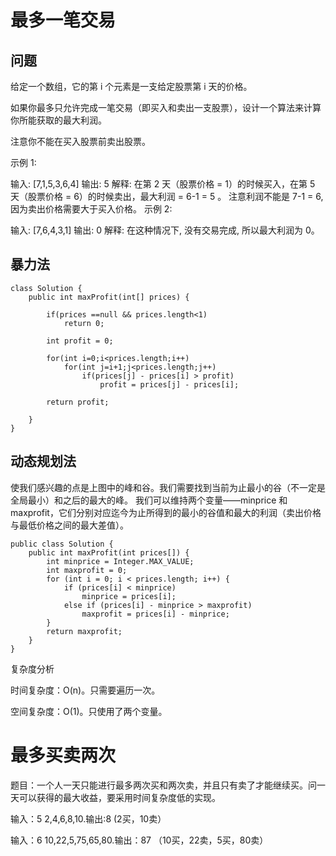 # 最多一笔交易

## 问题
给定一个数组，它的第 i 个元素是一支给定股票第 i 天的价格。

如果你最多只允许完成一笔交易（即买入和卖出一支股票），设计一个算法来计算你所能获取的最大利润。

注意你不能在买入股票前卖出股票。

示例 1:

输入: [7,1,5,3,6,4]
输出: 5
解释: 在第 2 天（股票价格 = 1）的时候买入，在第 5 天（股票价格 = 6）的时候卖出，最大利润 = 6-1 = 5 。
注意利润不能是 7-1 = 6, 因为卖出价格需要大于买入价格。
示例 2:

输入: [7,6,4,3,1]
输出: 0
解释: 在这种情况下, 没有交易完成, 所以最大利润为 0。

## 暴力法

```
class Solution {
    public int maxProfit(int[] prices) {
        
        if(prices ==null && prices.length<1)
            return 0;
        
        int profit = 0;
        
        for(int i=0;i<prices.length;i++)
            for(int j=i+1;j<prices.length;j++)
                if(prices[j] - prices[i] > profit) 
                    profit = prices[j] - prices[i];
        
        return profit;
        
    }
}

```

## 动态规划法

使我们感兴趣的点是上图中的峰和谷。我们需要找到当前为止最小的谷（不一定是全局最小）和之后的最大的峰。 我们可以维持两个变量——minprice 和 maxprofit，它们分别对应迄今为止所得到的最小的谷值和最大的利润（卖出价格与最低价格之间的最大差值）。

```
public class Solution {
    public int maxProfit(int prices[]) {
        int minprice = Integer.MAX_VALUE;
        int maxprofit = 0;
        for (int i = 0; i < prices.length; i++) {
            if (prices[i] < minprice)
                minprice = prices[i];
            else if (prices[i] - minprice > maxprofit)
                maxprofit = prices[i] - minprice;
        }
        return maxprofit;
    }
}

```
复杂度分析

时间复杂度：O(n)。只需要遍历一次。

空间复杂度：O(1)。只使用了两个变量。

# 最多买卖两次

题目：一个人一天只能进行最多两次买和两次卖，并且只有卖了才能继续买。问一天可以获得的最大收益，要采用时间复杂度低的实现。

输入：5 2,4,6,8,10.输出:8 (2买，10卖） 

输入：6 10,22,5,75,65,80.输出：87  （10买，22卖，5买，80卖）


